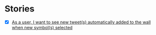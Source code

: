 # Stories

- [x] [As a user, I want to see new tweet(s) automatically added to the wall when new symbol(s) selected](../tasks/add-tweets.md)

